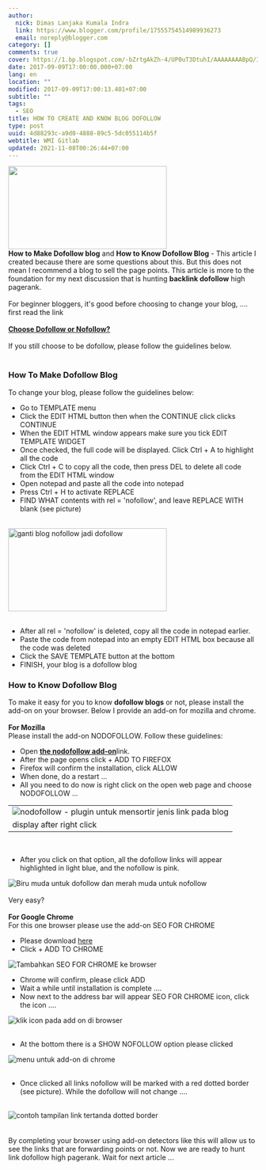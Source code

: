 ```yaml
---
author:
  nick: Dimas Lanjaka Kumala Indra
  link: https://www.blogger.com/profile/17555754514989936273
  email: noreply@blogger.com
category: []
comments: true
cover: https://1.bp.blogspot.com/-bZrtgAkZh-4/UP0uT3DtuhI/AAAAAAAABpQ/IIk5CHpCW8U/s1600/do-follow-blog.gif
date: 2017-09-09T17:00:00.000+07:00
lang: en
location: ""
modified: 2017-09-09T17:00:13.401+07:00
subtitle: ""
tags:
  - SEO
title: HOW TO CREATE AND KNOW BLOG DOFOLLOW
type: post
uuid: 4d88293c-a9d0-4888-89c5-5dc055114b5f
webtitle: WMI Gitlab
updated: 2021-11-08T00:26:44+07:00
---
```


<div class="separator" id="div_1d81_0"><a href="http://1.bp.blogspot.com/-bZrtgAkZh-4/UP0uT3DtuhI/AAAAAAAABpQ/IIk5CHpCW8U/s1600/do-follow-blog.gif" id="a_1d81_0" imageanchor="1" rel="noopener noreferer nofollow"><img border="0" data-original-height="237" data-original-width="450" height="168" src="https://1.bp.blogspot.com/-bZrtgAkZh-4/UP0uT3DtuhI/AAAAAAAABpQ/IIk5CHpCW8U/s1600/do-follow-blog.gif" width="320"></a></div><div id="div_1d81_1"><span class="notranslate"><b>How to Make Dofollow blog</b>&nbsp;and&nbsp;<b>How to Know Dofollow Blog</b>&nbsp;- This article I created because there are some questions about this.</span>&nbsp;<span class="notranslate">But this does not mean I recommend a blog to sell the page points.</span>&nbsp;<span class="notranslate">This article is more to the foundation for my next discussion that is hunting&nbsp;<b>backlink dofollow</b>&nbsp;high pagerank.</span></div><a href="https://www.blogger.com/null" id="a_1d81_1" name="more" rel="noopener noreferer nofollow"></a><br id="br_1d81_0"><span class="notranslate" id="span_1d81_0">For beginner bloggers, it's good before choosing to change your blog, .... first read the link</span><span id="span_1d81_1">&nbsp;</span><br><br id="br_1d81_2"><span class="notranslate" id="span_1d81_2"><a href="http://translate.googleusercontent.com/translate_c?depth=3&amp;nv=1&amp;rurl=translate.google.com&amp;sl=id&amp;sp=nmt4&amp;tl=en&amp;u=http://trikmudahseo.blogspot.com/2012/04/apa-harus-jadi-nofollow-atau-dofollow.html&amp;usg=ALkJrhjyAB41vKFv4Q86UbUpgdF-n9sROw" id="a_1d81_2" target="_blank" rel="noopener noreferer nofollow"><b>Choose Dofollow or Nofollow?</b></a></span><span id="span_1d81_3">&nbsp;</span><br><br id="br_1d81_4"><span class="notranslate" id="span_1d81_4">If you still choose to be dofollow, please follow the guidelines below.</span><span id="span_1d81_5">&nbsp;</span><br><br><h3 id="h3_1d81_0"><span class="notranslate">How To Make Dofollow Blog</span></h3><span class="notranslate" id="span_1d81_6">To change your blog, please follow the guidelines below:</span><span id="span_1d81_7">&nbsp;</span><br><ul id="ul_1d81_0"><li><span class="notranslate">Go to TEMPLATE menu</span></li><li id="li_1d81_0"><span class="notranslate">Click the EDIT HTML button then when the CONTINUE click clicks CONTINUE</span></li><li id="li_1d81_1"><span class="notranslate">When the EDIT HTML window appears make sure you tick EDIT TEMPLATE WIDGET</span></li><li id="li_1d81_2"><span class="notranslate">Once checked, the full code will be displayed.</span>&nbsp;<span class="notranslate">Click Ctrl + A to highlight all the code</span></li><li id="li_1d81_3"><span class="notranslate">Click Ctrl + C to copy all the code, then press DEL to delete all code from the EDIT HTML window</span></li><li id="li_1d81_4"><span class="notranslate">Open notepad and paste all the code into notepad</span></li><li id="li_1d81_5"><span class="notranslate">Press Ctrl + H to activate REPLACE</span></li><li id="li_1d81_6"><span class="notranslate">FIND WHAT contents with rel = 'nofollow', and leave REPLACE WITH blank (see picture)</span></li></ul><br id="br_1d81_6"><div class="separator" id="div_1d81_2"><img alt="ganti blog nofollow jadi dofollow" border="0" height="168" id="img_1d81_0" src="https://3.bp.blogspot.com/-e4esqBeozmU/UP0c--XKv_I/AAAAAAAABkc/Ur7dppk1cN0/s320/hapus+nofollow.jpg" title="replace nofollow blog so dofollow" width="320"></div><br id="br_1d81_7"><ul id="ul_1d81_1"><li id="li_1d81_7"><span class="notranslate">After all rel = 'nofollow' is deleted, copy all the code in notepad earlier.</span></li><li id="li_1d81_8"><span class="notranslate">Paste the code from notepad into an empty EDIT HTML box because all the code was deleted</span></li><li id="li_1d81_9"><span class="notranslate">Click the SAVE TEMPLATE button at the bottom</span></li><li><span class="notranslate">FINISH, your blog is a dofollow blog</span></li></ul><h3 id="h3_1d81_1"><span class="notranslate">How to Know Dofollow Blog</span></h3><div id="div_1d81_3"><span class="notranslate">To make it easy for you to know&nbsp;<b>dofollow blogs</b>&nbsp;or not, please install the add-on on your browser.</span>&nbsp;<span class="notranslate">Below I provide an add-on for mozilla and chrome.</span></div><br id="br_1d81_8"><span class="notranslate" id="span_1d81_8"><span id="span_1d81_9"><b><span id="span_1d81_10">For Mozilla</span></b></span></span><span id="span_1d81_11">&nbsp;</span><br><span class="notranslate" id="span_1d81_12">Please install the add-on NODOFOLLOW.</span><span id="span_1d81_13">&nbsp;</span><span class="notranslate" id="span_1d81_14">Follow these guidelines:</span><span id="span_1d81_15">&nbsp;</span><br><ul id="ul_1d81_2"><li><span class="notranslate">Open&nbsp;<a href="https://translate.googleusercontent.com/translate_c?depth=3&amp;nv=1&amp;rurl=translate.google.com&amp;sl=id&amp;sp=nmt4&amp;tl=en&amp;u=https://addons.mozilla.org/en-US/firefox/addon/nodofollow/&amp;usg=ALkJrhjKZl_NOptvVYUDG32J4cYK7IN7Xw" id="a_1d81_3" rel="noopener noreferer nofollow" target="_blank"><b>the nodofollow add-on</b></a>link.</span></li><li id="li_1d81_10"><span class="notranslate">After the page opens click + ADD TO FIREFOX</span></li><li id="li_1d81_11"><span class="notranslate">Firefox will confirm the installation, click ALLOW</span></li><li id="li_1d81_12"><span class="notranslate">When done, do a restart ...</span></li><li id="li_1d81_13"><span class="notranslate">All you need to do now is right click on the open web page and choose NODOFOLLOW ...</span></li></ul><table align="center" cellpadding="0" cellspacing="0" class="tr-caption-container" id="table_1d81_0"><tbody><tr><td><img alt="nodofollow - plugin untuk mensortir jenis link pada blog" border="0" id="img_1d81_1" src="https://4.bp.blogspot.com/-QOkIyy1mcMY/UP0loDTqyfI/AAAAAAAABlI/WJWaN0b0NNU/s1600/nodofollow.jpg" title="nodofollow - plugin to sort the link type on blog"></td></tr><tr><td class="tr-caption" id="td_1d81_0"><span class="notranslate">display after right click</span></td></tr></tbody></table><br id="br_1d81_10"><ul id="ul_1d81_3"><li><span class="notranslate">After you click on that option, all the dofollow links will appear highlighted in light blue, and the nofollow is pink.</span></li></ul><div class="separator" id="div_1d81_4"><img alt="Biru muda untuk dofollow dan merah muda untuk nofollow" border="0" id="img_1d81_2" src="https://3.bp.blogspot.com/-WSVfRSeBpfI/UP0nA2vXB4I/AAAAAAAABl0/5msg0-iRw9E/s1600/dofollow+links.jpg" title="Light blue for dofollow and pink for nofollow"></div><br id="br_1d81_11"><span class="notranslate" id="span_1d81_16">Very easy?</span><span id="span_1d81_17">&nbsp;</span><br><br id="br_1d81_13"><span class="notranslate" id="span_1d81_18"><span id="span_1d81_19"><b><span id="span_1d81_20">For Google Chrome</span></b></span></span><span id="span_1d81_21">&nbsp;</span><br><span class="notranslate" id="span_1d81_22">For this one browser please use the add-on SEO FOR CHROME</span><span id="span_1d81_23">&nbsp;</span><br><ul id="ul_1d81_4"><li><span class="notranslate">Please download&nbsp;<a href="https://translate.googleusercontent.com/translate_c?depth=3&amp;nv=1&amp;rurl=translate.google.com&amp;sl=id&amp;sp=nmt4&amp;tl=en&amp;u=https://chrome.google.com/webstore/detail/seo-for-chrome/oangcciaeihlfmhppegpdceadpfaoclj&amp;usg=ALkJrhhHi0ZyC1CeNTzCkvs9pWVmEckCFA" id="a_1d81_4" rel="noopener noreferer nofollow" target="_blank">here</a></span></li><li><span class="notranslate">Click + ADD TO CHROME</span></li></ul><div class="separator" id="div_1d81_5"><img alt="Tambahkan SEO FOR CHROME ke browser" border="0" id="img_1d81_3" src="https://3.bp.blogspot.com/-rTDWBPztQGA/UP0oXnmDN5I/AAAAAAAABmg/zvq521XBydY/s1600/seo+for+chrome.jpg" title="Add SEO FOR CHROME to your browser"></div><ul id="ul_1d81_5"><li id="li_1d81_14"><span class="notranslate">Chrome will confirm, please click ADD</span></li><li id="li_1d81_15"><span class="notranslate">Wait a while until installation is complete ....</span></li><li id="li_1d81_16"><span class="notranslate">Now next to the address bar will appear SEO FOR CHROME icon, click the icon ....</span></li></ul><div class="separator" id="div_1d81_6"><img alt="klik icon pada add on di browser" border="0" id="img_1d81_4" src="https://1.bp.blogspot.com/-02M93OZZKxI/UP0p4ctcf4I/AAAAAAAABnM/6evMWXb1SeA/s1600/seo+for+chrome+icon.jpg" title="click the icon on the add on in the browser"></div><br id="br_1d81_15"><ul id="ul_1d81_6"><li><span class="notranslate">At the bottom there is a SHOW NOFOLLOW option please clicked</span></li></ul><div class="separator" id="div_1d81_7"><img alt="menu untuk add-on di chrome" border="0" id="img_1d81_5" src="https://4.bp.blogspot.com/-cn-tg6zXZKg/UP0rCWrngYI/AAAAAAAABn4/uPapH5ZxipY/s1600/show+nofollow.jpg" title="menu for add-ons in chrome"></div><br id="br_1d81_16"><ul id="ul_1d81_7"><li><span class="notranslate">Once clicked all links nofollow will be marked with a red dotted border (see picture).</span>&nbsp;<span class="notranslate">While the dofollow will not change ....</span></li></ul><br id="br_1d81_17"><div class="separator" id="div_1d81_8"><img alt="contoh tampilan link tertanda dotted border" border="0" id="img_1d81_6" src="https://2.bp.blogspot.com/-tqkhEwFRTVg/UP0r2HKOnJI/AAAAAAAABoE/DYHu9_vuF-c/s1600/nofollow.jpg" title="examples of dotted border tagged links display"></div><br id="br_1d81_18"><br><div id="div_1d81_9"><span class="notranslate">By completing your browser using add-on detectors like this will allow us to see the links that are forwarding points or not.</span>&nbsp;<span class="notranslate">Now we are ready to hunt link dofollow high pagerank.</span>&nbsp;<span class="notranslate">Wait for next article ...</span></div><script>document.querySelectorAll("pre,code");
  pretext.forEach(function (el) {
    el.classList.toggle("notranslate", true);
  });</script>